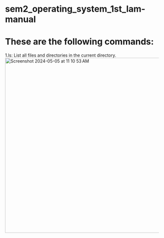 # sem2_operating_system_1st_lam-manual

# These are the following commands:

1.ls: List all files and directories in the current directory. <br>
<img width="573" alt="Screenshot 2024-05-05 at 11 10 53 AM" src="https://github.com/prabodh2/operating_system_1st_lam-manual/assets/142776442/c3b519cf-c4f9-4207-b5af-539abbe663b1">


